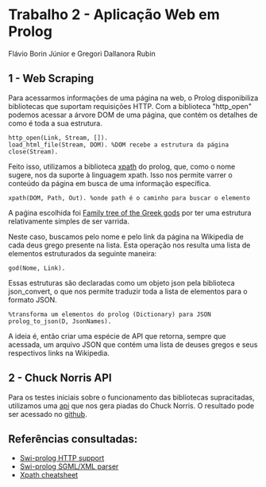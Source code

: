 # Trabalho 2 - Aplicação Web em Prolog
Flávio Borin Júnior e Gregori Dallanora Rubin
## 1 - Web Scraping
Para acessarmos informações de uma página na web, o Prolog disponibiliza bibliotecas que suportam requisições HTTP. Com a biblioteca "http_open" podemos acessar a árvore DOM de uma página, que contém os detalhes de como é toda a sua estrutura.
	
```
http_open(Link, Stream, []).
load_html_file(Stream, DOM). %DOM recebe a estrutura da página
close(Stream).
```

Feito isso, utilizamos a biblioteca [xpath](https://www.swi-prolog.org/pldoc/doc_for?object=section(%27packages/sgml.html%27)) do prolog, que, como o nome sugere, nos da suporte à linguagem xpath. Isso nos permite varrer o conteúdo da página em busca de uma informação específica. 
	
```
xpath(DOM, Path, Out). %onde path é o caminho para buscar o elemento
```

A paǵina escolhida foi [Family tree of the Greek gods](https://en.wikipedia.org/wiki/Family_tree_of_the_Greek_gods) por ter uma estrutura relativamente simples de ser varrida.
	
Neste caso, buscamos pelo nome e pelo link da página na Wikipedia de cada deus grego presente na lista. Esta operação nos resulta uma lista de elementos estruturados da seguinte maneira:
	
```
god(Nome, Link).
``` 
	
Essas estruturas são declaradas como um objeto json pela biblioteca json_convert, o que nos permite traduzir toda a lista de elementos para o formato JSON.

```
%transforma um elementos do prolog (Dictionary) para JSON
prolog_to_json(D, JsonNames). 
```

A ideia é, então criar uma espécie de API que retorna, sempre que acessada, um arquivo JSON que contém uma lista de deuses gregos e seus respectivos links na Wikipedia.

## 2 - Chuck Norris API
Para os testes iniciais sobre o funcionamento das bibliotecas supracitadas, utilizamos uma [api](https://api.chucknorris.io/jokes/random?category=dev) que nos gera piadas do Chuck Norris. O resultado pode ser acessado no [github](https://github.com/Fleivio/ChuckNorrisProlog).
	
## Referências consultadas:

- [Swi-prolog HTTP support](https://www.swi-prolog.org/pldoc/doc_for?object=section(%27packages/http.html%27))
- [Swi-prolog SGML/XML parser](https://www.swi-prolog.org/pldoc/doc_for?object=section(%27packages/sgml.html%27))
- [Xpath cheatsheet](https://devhints.io/xpath)
